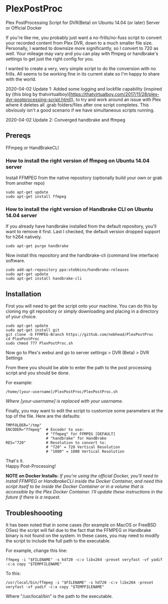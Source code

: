 # PlexPostProc
Plex PostProcessing Script for DVR(Beta) on Ubuntu 14.04 (or later) Server or Official Docker

If you're like me, you probably just want a no-frills/no-fuss script to convert your recorded content from Plex DVR, down to a much smaller file size.  Personally, I wanted to downsize more significantly, so I convert to 720 as well.  Your mileage may vary and you can play with ffmpeg or handbrake's settings to get just the right config for you.  

I wanted to create a very, very simple script to do the conversion with no frills.  All seems to be working fine in its current state so I'm happy to share with the world.

2020-04-02 Update 1: Added some logging and lockfile capability (inspired by (this blog by thatvirtualboy)[https://thatvirtualboy.com/2017/11/28/plex-dvr-postprocessing-script.html]), to try and work around an issue with Plex where it deletes all .grab folders/files after one script completes.  This obviously isn't a good scenario if we have simultaneous scripts running.  

2020-04-02 Update 2: Converged handbrake and ffmpeg

## Prereqs
FFmpeg or HandBrakeCLI

### How to install the right version of ffmpeg on Ubuntu 14.04 server

Install FFMPEG from the native repository (optionally build your own or grab from another repo)  
~~~~
sudo apt-get update
sudo apt-get install ffmpeg
~~~~

### How to install the right version of Handbrake CLI on Ubuntu 14.04 server

If you already have handbrake installed from the default repository, you'll want to remove it first.  Last I checked, the default version dropped support for h264 natively.  
~~~~
sudo apt-get purge handbrake
~~~~

Now install this repository and the handbrake-cli (command line interface) software.

~~~~
sudo add-apt-repository ppa:stebbins/handbrake-releases
sudo apt-get update
sudo apt-get install handbrake-cli
~~~~

## Installation

First you will need to get the script onto your machine.  You can do this by cloning my git repository or simply downloading and placing in a directory of your choice.  

~~~~
sudo apt-get update
sudo apt-get install git
git clone -b FFMPEG-Branch https://github.com/nebhead/PlexPostProc
cd PlexPostProc
sudo chmod 777 PlexPostProc.sh
~~~~

Now go to Plex's webui and go to server settings > DVR (Beta) > DVR Settings

From there you should be able to enter the path to the post processing script and you should be done.  

For example:
~~~~
/home/[your-username]/PlexPostProc/PlexPostProc.sh
~~~~
_Where [your-username] is replaced with your username._

Finally, you may want to edit the script to customize some parameters at the top of the file.  Here are the defaults:

```
TMPFOLDER="/tmp"
ENCODER="ffmpeg"  # Encoder to use:
                  # "ffmpeg" for FFMPEG [DEFAULT]
                  # "handbrake" for HandBrake
RES="720"         # Resolution to convert to:
                  # "720" = 720 Vertical Resolution
                  # "1080" = 1080 Vertical Resolution
```

That's it.  
Happy Post-Processing!

**NOTE on Docker Installs:** _If you're using the official Docker, you'll need to install FFMPEG or HandbrakeCLI inside the Docker Container, and need this script itself to be inside the Docker Container or in a volume that is accessible by the Plex Docker Container.  I'll update these instructions in the future if there is a request._  

## Troubleshoooting

It has been noted that in some cases (for example on MacOS or FreeBSD OSes) the script will fail due to the fact that the FFMPEG or Handbrake binary is not found on the system.  In these cases, you may need to modify the script to include the full path to the executable.

For example, change this line:

~~~~
ffmpeg -i "$FILENAME" -s hd720 -c:v libx264 -preset veryfast -vf yadif -c:a copy "$TEMPFILENAME"
~~~~

To this:

~~~~
/usr/local/bin/ffmpeg -i "$FILENAME" -s hd720 -c:v libx264 -preset veryfast -vf yadif -c:a copy "$TEMPFILENAME"
~~~~

Where "/usr/local/bin" is the path to the executable.  

